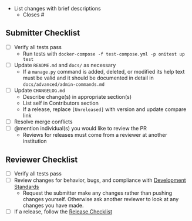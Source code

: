 - List changes with brief descriptions
  - Closes #

## Submitter Checklist

- [ ] Verify all tests pass
  - Run tests with `docker-compose -f test-compose.yml -p onitest up test`
- [ ] Update `README.md` and `docs/` as necessary
  - If a `manage.py` command is added, deleted, or modified its help text must
    be valid and it should be documented in detail in
    `docs/advanced/admin-commands.md`
- [ ] Update `CHANGELOG.md`
  - Describe change(s) in appropriate section(s)
  - List self in Contributors section
  - If a release, replace `[Unreleased]` with version and update compare link
- [ ] Resolve merge conflicts
- [ ] @mention individual(s) you would like to review the PR
  - Reviews for releases must come from a reviewer at another institution

## Reviewer Checklist

- [ ] Verify all tests pass
- [ ] Review changes for behavior, bugs, and compliance with [Development
  Standards](/CONTRIBUTING.md#development-standards)
  - Request the submitter make any changes rather than pushing changes yourself.
    Otherwise ask another reviewer to look at any changes you have made.
- [ ] If a release, follow the [Release Checklist](/CONTRIBUTING.md#release-checklist)
<!-- Markdown renders in unwanted carriage return if this text is continued on
     the next line, so breaking character margin intentionally here -->
